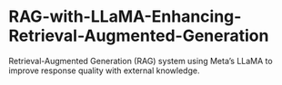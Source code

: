 # RAG-with-LLaMA-Enhancing-Retrieval-Augmented-Generation
Retrieval-Augmented Generation (RAG) system using Meta’s LLaMA to improve response quality with external knowledge.
